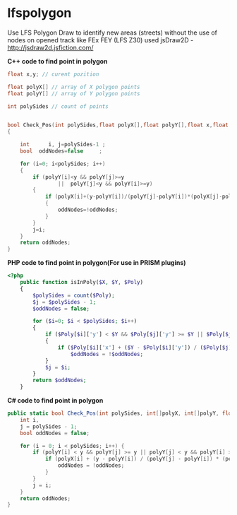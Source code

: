 # lfspolygon

Use LFS Polygon Draw to identify new areas (streets) without the use of nodes on opened track like FEx FEY (LFS Z30)
used jsDraw2D  - http://jsdraw2d.jsfiction.com/

**C++ code to find point in polygon**
```C++
float x,y; // curent pozition

float polyX[] // array of X polygon points
float polyY[] // array of Y polygon points

int polySides // count of points


bool Check_Pos(int polySides,float polyX[],float polyY[],float x,float y)
{

    int      i, j=polySides-1 ;
    bool  oddNodes=false     ;

    for (i=0; i<polySides; i++)
    {
        if (polyY[i]<y && polyY[j]>=y
                ||  polyY[j]<y && polyY[i]>=y)
        {
            if (polyX[i]+(y-polyY[i])/(polyY[j]-polyY[i])*(polyX[j]-polyX[i])<x)
            {
                oddNodes=!oddNodes;
            }
        }
        j=i;
    }
    return oddNodes;
}
```
**PHP code to find point in polygon(For use in PRISM plugins)**
```php
<?php
    public function isInPoly($X, $Y, $Poly)
    {
        $polySides = count($Poly);
        $j = $polySides - 1;
        $oddNodes = false;

        for ($i=0; $i < $polySides; $i++)
        {
            if ($Poly[$i]['y'] < $Y && $Poly[$j]['y'] >= $Y || $Poly[$j]['y'] < $Y && $Poly[$i]['y'] >= $Y)
            {
                if ($Poly[$i]['x'] + ($Y - $Poly[$i]['y']) / ($Poly[$j]['y'] - $Poly[$i]['y']) * ($Poly[$j]['x'] - $Poly[$i]['x']) < $X)
                    $oddNodes = !$oddNodes;
            }
            $j = $i;
        }
        return $oddNodes;
    }
```
**C# code to find point in polygon**
```C#
public static bool Check_Pos(int polySides, int[]polyX, int[]polyY, float x, float y) {
	int i,
	j = polySides - 1;
	bool oddNodes = false;

	for (i = 0; i < polySides; i++) {
		if (polyY[i] < y && polyY[j] >= y || polyY[j] < y && polyY[i] >= y) {
			if (polyX[i] + (y - polyY[i]) / (polyY[j] - polyY[i]) * (polyX[j] - polyX[i]) < x) {
				oddNodes = !oddNodes;
			}
		}
		j = i;
	}
	return oddNodes;
}
```
